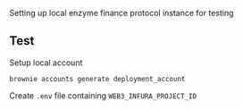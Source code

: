 Setting up local enzyme finance protocol instance for testing

## Test

Setup local account
```
brownie accounts generate deployment_account
```
Create `.env` file containing `WEB3_INFURA_PROJECT_ID`
